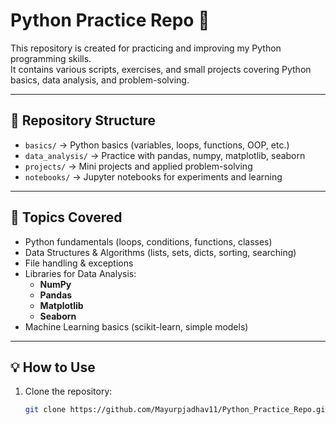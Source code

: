 # Python Practice Repo 🐍

This repository is created for practicing and improving my Python programming skills.  
It contains various scripts, exercises, and small projects covering Python basics, data analysis, and problem-solving.

---

## 📂 Repository Structure
- `basics/` → Python basics (variables, loops, functions, OOP, etc.)
- `data_analysis/` → Practice with pandas, numpy, matplotlib, seaborn
- `projects/` → Mini projects and applied problem-solving
- `notebooks/` → Jupyter notebooks for experiments and learning

---

## 🚀 Topics Covered
- Python fundamentals (loops, conditions, functions, classes)
- Data Structures & Algorithms (lists, sets, dicts, sorting, searching)
- File handling & exceptions
- Libraries for Data Analysis:
  - **NumPy**
  - **Pandas**
  - **Matplotlib**
  - **Seaborn**
- Machine Learning basics (scikit-learn, simple models)

---

## 💡 How to Use
1. Clone the repository:
   ```bash
   git clone https://github.com/Mayurpjadhav11/Python_Practice_Repo.git
